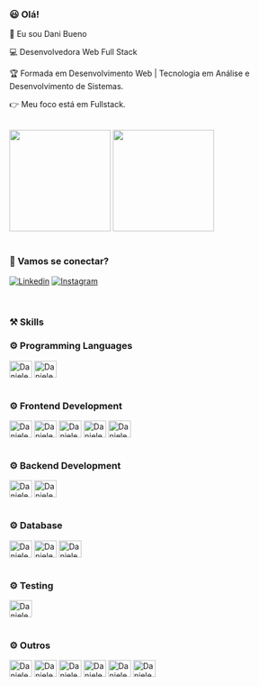 ### 😃 Olá!

👩 Eu sou Dani Bueno

💻 Desenvolvedora Web Full Stack 

🏆 Formada em Desenvolvimento Web | Tecnologia em Análise e Desenvolvimento de Sistemas.

👉 Meu foco está em Fullstack.

<div> </br> </div>

<div>
  <img height="180em" src="https://github-readme-stats.vercel.app/api?username=dannibueno&show_icons=true&theme=tokyonight"/>
  <img height="180em" src="https://github-readme-stats.vercel.app/api/top-langs/?username=dannibueno&layout=compact&theme=tokyonight"/>
 </div>
 
 <div> </br> </div>

### 📱 Vamos se conectar?

[![Linkedin](https://img.shields.io/badge/LinkedIn-0077B5?style=for-the-badge&logo=linkedin&logoColor=white)](https://www.linkedin.com/in/daniele-bueno-dev/)
[![Instagram](https://img.shields.io/badge/Instagram-E4405F?style=for-the-badge&logo=instagram&logoColor=white)](https://www.instagram.com/danibueno06/)

<div> </br> </div>

### ⚒️ Skills

### ⚙️ Programming Languages

<div>
  <img align="center" alt="Daniele-javascrip" height="30" width="40" src="https://cdn.jsdelivr.net/gh/devicons/devicon/icons/javascript/javascript-original.svg"/>
  <img align="center" alt="Daniele-typescrip" height="30" width="40" src="https://cdn.jsdelivr.net/gh/devicons/devicon/icons/typescript/typescript-original.svg"/>

</div>

<div> </br> </div>

### ⚙️ Frontend Development

<div>

 <img align="center" alt="Daniele-html" height="30" width="40" src="https://cdn.jsdelivr.net/gh/devicons/devicon/icons/html5/html5-original.svg"/>
 <img align="center" alt="Daniele-css" height="30" width="40" src="https://cdn.jsdelivr.net/gh/devicons/devicon/icons/css3/css3-plain-wordmark.svg"/>
 <img align="center" alt="Daniele-react" height="30" width="40" src="https://cdn.jsdelivr.net/gh/devicons/devicon/icons/react/react-original-wordmark.svg"/>
 <img align="center" alt="Daniele-redux" height="30" width="40" src="https://cdn.jsdelivr.net/gh/devicons/devicon/icons/redux/redux-original.svg"/>
 <img align="center" alt="Daniele-bootstrap" height="30" width="40" src="https://cdn.jsdelivr.net/gh/devicons/devicon/icons/bootstrap/bootstrap-original-wordmark.svg"/>

</div>

<div> </br> </div>

### ⚙️ Backend Development

<div>

  <img align="center" alt="Daniele-nodejs" height="30" width="40" src="https://cdn.jsdelivr.net/gh/devicons/devicon/icons/nodejs/nodejs-original-wordmark.svg"/>
   <img align="center" alt="Daniele-express" height="30" width="40" src="https://cdn.jsdelivr.net/gh/devicons/devicon/icons/express/express-original-wordmark.svg"/>

</div>

<div> </br> </div>

### ⚙️ Database

<div>

  <img align="center" alt="Daniele-mongodb" height="30" width="40" src="https://cdn.jsdelivr.net/gh/devicons/devicon/icons/mongodb/mongodb-original-wordmark.svg"/>
  
  <img align="center" alt="Daniele-mysql" height="30" width="40" src="https://cdn.jsdelivr.net/gh/devicons/devicon/icons/mysql/mysql-original-wordmark.svg"/>
  
  <img align="center" alt="Daniele-sequelize" height="30" width="40" src="https://cdn.jsdelivr.net/gh/devicons/devicon/icons/sequelize/sequelize-original-wordmark.svg"/>

</div>

<div> </br> </div>

### ⚙️ Testing

<div>

  <img align="center" alt="Daniele-jest" height="30" width="40" src="https://cdn.jsdelivr.net/gh/devicons/devicon/icons/jest/jest-plain.svg"/>
  
</div>

<div> </br> </div>

### ⚙️ Outros

<div>

 <img align="center" alt="Daniele-docker" height="30" width="40" src="https://cdn.jsdelivr.net/gh/devicons/devicon/icons/docker/docker-original-wordmark.svg"/>
  
   <img align="center" alt="Daniele-npm" height="30" width="40" src="https://cdn.jsdelivr.net/gh/devicons/devicon/icons/npm/npm-original-wordmark.svg"/>
  
  <img align="center" alt="Daniele-git" height="30" width="40" src="https://cdn.jsdelivr.net/gh/devicons/devicon/icons/git/git-original-wordmark.svg"/>
  
  <img align="center" alt="Daniele-github" height="30" width="40" src="https://cdn.jsdelivr.net/gh/devicons/devicon/icons/github/github-original-wordmark.svg"/>
    
  <img align="center" alt="Daniele-vscode" height="30" width="40" src="https://cdn.jsdelivr.net/gh/devicons/devicon/icons/vscode/vscode-original-wordmark.svg"/>
  
  <img align="center" alt="Daniele-slack" height="30" width="40" src="https://cdn.jsdelivr.net/gh/devicons/devicon/icons/slack/slack-original-wordmark.svg"/>
  
</div>




<!--
**dannibueno/dannibueno** is a ✨ _special_ ✨ repository because its `README.md` (this file) appears on your GitHub profile.

Here are some ideas to get you started:

- 🔭 I’m currently working on ...
- 🌱 I’m currently learning ...
- 👯 I’m looking to collaborate on ...
- 🤔 I’m looking for help with ...
- 💬 Ask me about ...
- 📫 How to reach me: ...
- 😄 Pronouns: ...
- ⚡ Fun fact: ...
-->
